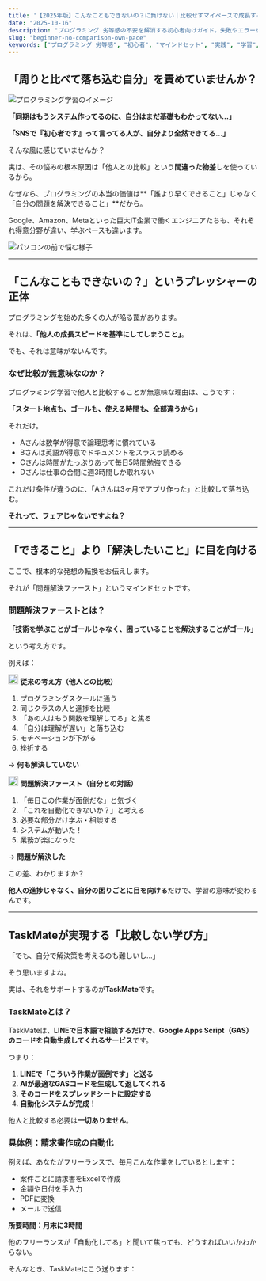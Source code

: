 ```yaml
---
title: '【2025年版】こんなこともできないの？に負けない｜比較せずマイペースで成長する秘訣'
date: "2025-10-16"
description: "プログラミング 劣等感の不安を解消する初心者向けガイド。失敗やエラーを恐れず、自分のペースで成長するマインドセットを身につける方法を解説します。"
slug: "beginner-no-comparison-own-pace"
keywords: ["プログラミング 劣等感", "初心者", "マインドセット", "実践", "学習", "TaskMate"]
---
```


## 「周りと比べて落ち込む自分」を責めていませんか？

![プログラミング学習のイメージ](https://images.unsplash.com/photo-1522071820081-009f0129c71c?w=800&h=400&fit=crop)

**「同期はもうシステム作ってるのに、自分はまだ基礎もわかってない...」**

**「SNSで『初心者です』って言ってる人が、自分より全然できてる...」**

そんな風に感じていませんか？

実は、その悩みの根本原因は「他人との比較」という**間違った物差し**を使っているから。

なぜなら、プログラミングの本当の価値は**「誰より早くできること」じゃなく「自分の問題を解決できること」**だから。

Google、Amazon、Metaといった巨大IT企業で働くエンジニアたちも、それぞれ得意分野が違い、学ぶペースも違います。

![パソコンの前で悩む様子](https://images.unsplash.com/photo-1517842645767-c639042777db?w=1200&q=80)

---

## 「こんなこともできないの？」というプレッシャーの正体

プログラミングを始めた多くの人が陥る罠があります。

それは、**「他人の成長スピードを基準にしてしまうこと」**。

でも、それは意味がないんです。

### なぜ比較が無意味なのか？

プログラミング学習で他人と比較することが無意味な理由は、こうです：

**「スタート地点も、ゴールも、使える時間も、全部違うから」**

それだけ。

- Aさんは数学が得意で論理思考に慣れている
- Bさんは英語が得意でドキュメントをスラスラ読める
- Cさんは時間がたっぷりあって毎日5時間勉強できる
- Dさんは仕事の合間に週3時間しか取れない

これだけ条件が違うのに、「Aさんは3ヶ月でアプリ作った」と比較して落ち込む。

**それって、フェアじゃないですよね？**

---

## 「できること」より「解決したいこと」に目を向ける

ここで、根本的な発想の転換をお伝えします。

それが「問題解決ファースト」というマインドセットです。

### 問題解決ファーストとは？

**「技術を学ぶことがゴールじゃなく、困っていることを解決することがゴール」**

という考え方です。

例えば：

<img src="/icons/note.svg" alt="ノート" class="inline-icon" width="20" height="20" /> **従来の考え方（他人との比較）**
1. プログラミングスクールに通う
2. 同じクラスの人と進捗を比較
3. 「あの人はもう関数を理解してる」と焦る
4. 「自分は理解が遅い」と落ち込む
5. モチベーションが下がる
6. 挫折する

→ **何も解決していない**

<img src="/icons/lightbulb.svg" alt="アイデア" class="inline-icon" width="20" height="20" /> **問題解決ファースト（自分との対話）**
1. 「毎日この作業が面倒だな」と気づく
2. 「これを自動化できないか？」と考える
3. 必要な部分だけ学ぶ・相談する
4. システムが動いた！
5. 業務が楽になった

→ **問題が解決した**

この差、わかりますか？

**他人の進捗じゃなく、自分の困りごとに目を向ける**だけで、学習の意味が変わるんです。

---

## TaskMateが実現する「比較しない学び方」

「でも、自分で解決策を考えるのも難しいし...」

そう思いますよね。

実は、それをサポートするのが**TaskMate**です。

### TaskMateとは？

TaskMateは、**LINEで日本語で相談するだけで、Google Apps Script（GAS）のコードを自動生成してくれるサービス**です。

つまり：

1. **LINEで「こういう作業が面倒です」と送る**
2. **AIが最適なGASコードを生成して返してくれる**
3. **そのコードをスプレッドシートに設定する**
4. **自動化システムが完成！**

他人と比較する必要は**一切ありません**。

### 具体例：請求書作成の自動化

例えば、あなたがフリーランスで、毎月こんな作業をしているとします：

- 案件ごとに請求書をExcelで作成
- 金額や日付を手入力
- PDFに変換
- メールで送信

**所要時間：月末に3時間**

他のフリーランスが「自動化してる」と聞いて焦っても、どうすればいいかわからない。

そんなとき、TaskMateにこう送ります：